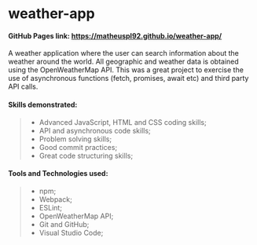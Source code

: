 # weather-app

#### GitHub Pages link: https://matheuspl92.github.io/weather-app/

A weather application where the user can search information about the weather around the world. All geographic and weather data is obtained using the OpenWeatherMap API. This was a great project to exercise the use of asynchronous functions (fetch, promises, await etc)  and third party API calls.

#### Skills demonstrated:

> * Advanced JavaScript, HTML and CSS coding skills;
> * API and asynchronous code skills;
> * Problem solving skills;
> * Good commit practices;
> * Great code structuring skills;

#### Tools and Technologies used:

> * npm;
> * Webpack;
> * ESLint;
> * OpenWeatherMap API;
> * Git and GitHub;
> * Visual Studio Code;
